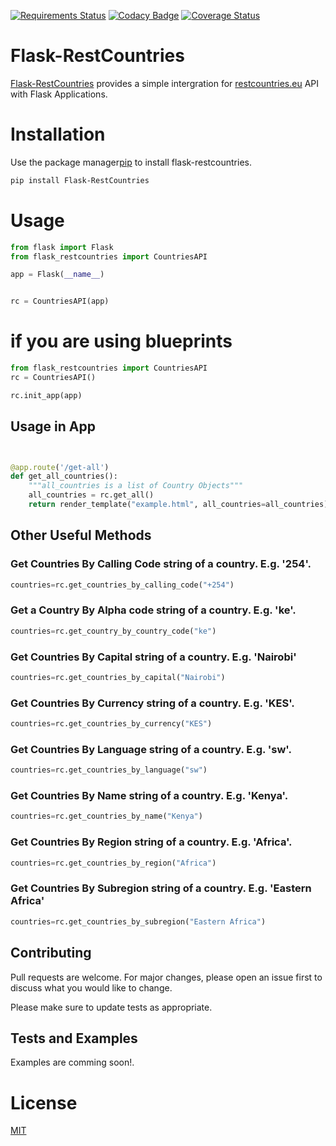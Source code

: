 [![Requirements Status](https://requires.io/github/allansifuna/Flask-RestCountries/requirements.svg?branch=main)](https://requires.io/github/allansifuna/Flask-RestCountries/requirements/?branch=main)
[![Codacy Badge](https://api.codacy.com/project/badge/Grade/95668732c0014077abf06e7826c1becf)](https://www.codacy.com/manual/allansifuna/Flask-RestCountries?utm_source=github.com&amp;utm_medium=referral&amp;utm_content=allansifuna/Flask-RestCountries&amp;utm_campaign=Badge_Grade)
[![Coverage Status](https://coveralls.io/repos/github/allansifuna/Flask-RestCountries/badge.svg?branch=main)](https://coveralls.io/github/allansifuna/Flask-RestCountries?branch=main)

# Flask-RestCountries
[Flask-RestCountries](https://pypi.org/project/Flask-RestCountries/) provides a simple intergration for [restcountries.eu](https://restcountries.eu) API with Flask Applications.

# Installation

Use the package manager[pip](https://pip.pypa.io/en/stable/) to install flask-restcountries.

```bash
pip install Flask-RestCountries
```

# Usage

```python
from flask import Flask
from flask_restcountries import CountriesAPI

app = Flask(__name__)


rc = CountriesAPI(app)
```


# if you are using blueprints
```python
from flask_restcountries import CountriesAPI
rc = CountriesAPI()

rc.init_app(app)
```

## Usage in App
```python


@app.route('/get-all')
def get_all_countries():
    """all_countries is a list of Country Objects"""
    all_countries = rc.get_all()
    return render_template("example.html", all_countries=all_countries)


```

## Other Useful Methods

### Get Countries By Calling Code string of a country. E.g. '254'.
```python
countries=rc.get_countries_by_calling_code("+254")
```

### Get a Country By Alpha code string of a country. E.g. 'ke'.
```python
countries=rc.get_country_by_country_code("ke")
```

### Get Countries By Capital string of a country. E.g. 'Nairobi'
```python
countries=rc.get_countries_by_capital("Nairobi")
```

### Get Countries By Currency string of a country. E.g. 'KES'.
```python
countries=rc.get_countries_by_currency("KES")
```

### Get Countries By Language string of a country. E.g. 'sw'.
```python
countries=rc.get_countries_by_language("sw")
```

### Get Countries By Name string of a country. E.g. 'Kenya'.
```python
countries=rc.get_countries_by_name("Kenya")
```

### Get Countries By Region string of a country. E.g. 'Africa'.
```python
countries=rc.get_countries_by_region("Africa")
```

### Get Countries By Subregion string of a country. E.g. 'Eastern Africa'
```python
countries=rc.get_countries_by_subregion("Eastern Africa")
```

## Contributing
Pull requests are welcome. For major changes, please open an issue first to discuss what you would like to change.

Please make sure to update tests as appropriate.
## Tests and Examples

Examples are comming soon!.
# License
[MIT](https://github.com/allansifuna/Flask-RestCountries/blob/main/LICENSE)
